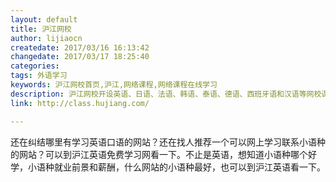 ```yaml
---
layout: default
title: 沪江网校
author: lijiaocn
createdate: 2017/03/16 16:13:42
changedate: 2017/03/17 18:25:40
categories:
tags: 外语学习
keywords: 沪江网校首页,沪江,网络课程,网络课程在线学习
description: 沪江网校开设英语、日语、法语、韩语、泰语、德语、西班牙语和汉语等网校课程，内容横跨升学应试、海外留学、工作商务等。来沪江学外语，更有趣、更有效、更实惠。
link: http://class.hujiang.com/

---
```


还在纠结哪里有学习英语口语的网站？还在找人推荐一个可以网上学习联系小语种的网站？可以到沪江英语免费学习网看一下。不止是英语，想知道小语种哪个好学，小语种就业前景和薪酬，什么网站的小语种最好，也可以到沪江英语看一下。
